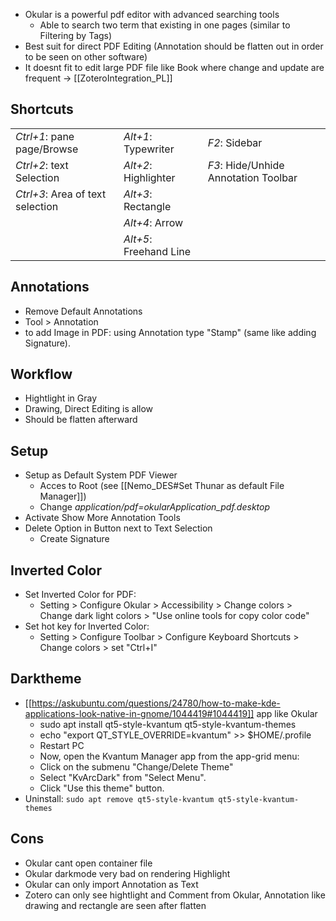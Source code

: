 - Okular is a powerful pdf editor with advanced searching tools
	- Able to search two term that existing in one pages (similar to Filtering by Tags)
- Best suit for direct PDF Editing (Annotation should be flatten out in order to be seen on other software)
- It doesnt fit to edit large PDF file like Book where change and update are frequent -> [[ZoteroIntegration_PL]]
## Shortcuts

|                                  |                        |                                      |
|:---------------------------------|:-----------------------|:-------------------------------------|
| *Ctrl+1*: pane page/Browse       | *Alt+1*: Typewriter    | *F2*: Sidebar                        |
| *Ctrl+2*: text Selection         | *Alt+2*: Highlighter   | *F3*: Hide/Unhide Annotation Toolbar |
| *Ctrl+3*: Area of text selection | *Alt+3*: Rectangle     |                                      |
|                                  | *Alt+4*: Arrow         |                                      |
|                                  | *Alt+5*: Freehand Line |                                      |  
## Annotations
- Remove Default Annotations
- Tool > Annotation
- to add Image in PDF: using Annotation type "Stamp" (same like adding Signature).
## Workflow
- Hightlight in Gray
- Drawing, Direct Editing is allow
- Should be flatten afterward
## Setup
- Setup as Default System PDF Viewer
	- Acces to Root (see [[Nemo_DES#Set Thunar as default File Manager]])
	- Change *application/pdf=okularApplication_pdf.desktop*
- Activate Show More Annotation Tools
- Delete Option in Button next to Text Selection
	- Create Signature
## Inverted Color
- Set Inverted Color for PDF:
	- Setting > Configure Okular > Accessibility > Change colors > Change dark light colors > "Use online tools for copy color code"
- Set hot key for Inverted Color:
	- Setting > Configure Toolbar > Configure Keyboard Shortcuts > Change colors > set "Ctrl+I"
## Darktheme 
- [[https://askubuntu.com/questions/24780/how-to-make-kde-applications-look-native-in-gnome/1044419#1044419]] app like Okular
	- sudo apt install qt5-style-kvantum qt5-style-kvantum-themes
	- echo "export QT_STYLE_OVERRIDE=kvantum" >> $HOME/.profile
	- Restart PC
	- Now, open the Kvantum Manager app from the app-grid menu:
	- Click on the submenu "Change/Delete Theme"
	- Select "KvArcDark" from "Select Menu".
	- Click "Use this theme" button.
- Uninstall: `sudo apt remove qt5-style-kvantum qt5-style-kvantum-themes`
## Cons
- Okular cant open container file
- Okular darkmode very bad on rendering Highlight
- Okular can only import Annotation as Text
- Zotero can only see hightlight and Comment from Okular, Annotation like drawing and rectangle are seen after flatten
